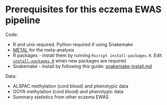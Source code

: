 # Prerequisites for this eczema EWAS pipeline

Code:
* R and unix required. Python required if using Snakemake
* [METAL](https://genome.sph.umich.edu/wiki/METAL_Documentation) for the meta-analysis
* R packages - install them by running `Rscript install-packages.R`. Edit [`install-packages.R`](install.packages.R) when new packages are required
* Snakemake - install by following this guide: [snakemake-install.md](snakemake-install.md)

Data:
* ALSPAC methylation (cord blood) and phenotypic data
* GOYA methylation (cord blood) and phenotypic data
* Summary statistics from other eczema EWAS